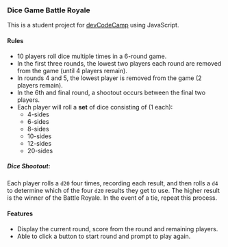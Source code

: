 ### Dice Game Battle Royale
This is a student project for [devCodeCamp](https://devCodeCamp.com) using JavaScript.

#### Rules
* 10 players roll dice multiple times in a 6-round game.
* In the first three rounds, the lowest two players each round are removed from the game (until 4 players remain).
* In rounds 4 and 5, the lowest player is removed from the game (2 players remain).
* In the 6th and final round, a shootout occurs between the final two players.
* Each player will roll a __set__ of dice consisting of (1 each):  
   * 4-sides
   * 6-sides
   * 8-sides
   * 10-sides
   * 12-sides
   * 20-sides  

##### Dice Shootout:  
Each player rolls a `d20` four times, recording each result, and then rolls a `d4` to determine which of the four `d20` results they get to use. The higher result is the winner of the Battle Royale. In the event of a tie, repeat this process.


#### Features
* Display the current round, score from the round and remaining players.
* Able to click a button to start round and prompt to play again. 
